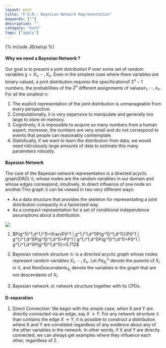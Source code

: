 ```yaml
---
layout: post
title: "P.G.M.: Bayesian Network Representation"
keywords: [""] 
description: ""
category: "math"
tags: ["apply"]
---
```

{% include JB/setup %}

#### Why we need a Bayesian Network ?
Our goal is to present a joint distribution P over some set of random variables
$\chi = {X_1,\cdots,X_n}$. Even in the simplest case where there variables are
binary-valued, a joint distribution requires the specificationof $2^n-1$
numbers, the probabilities of the $2^n$ different assignments of
values$x_1,\cdots,x_n$. For all the smallest n:
1. The explicit representation of the joint distribution is unmanageable from
   every perspective.
2. Computationally, it is very expensive to manipulate and generally too large
   to store im memory.
3. Cognitively, it is impossible to acquire so many numbers from a human expert,
   moreover, the numbers are very small and do not correspond to events that
   people can reasonably comtemplate.
4. Statistically, if we want to learn the distribution from data, we would need
   ridiculously large amounts of data to estimate this many parameters robustly.


#### Bayesian Network
The core of the Bayesian network representation is a directed acyclic graph(DAG)
$\mathcal{G}$, whose nodes are the random variables in our domain and whose
edges correspond, intuitively, to direct influence of one node on another.This
graph $\mathcal{G}$ can be viewed in two very different ways:
- As a data structure that provides the skeleton for representating a joint
  distribution compactly in a factorized way.
- As a compact representation for a set of conditional independence assumptions
  about a distribution.

<img
src="{{IMAGE_PATH}}/math-apply-probabilistic-graphical-models-bayesian-network-representation-example.png">

1. $P(g^1|i^1,d^1,l^1)=\frac{P(l^1 | g^1,i^1,d^1)P(g^1|i^1,d^1)}{P(l^1 | g^1,i^1,d^1)P(g^1|i^1,d^1)+P(l^1 | g^1,i^1,d^1)P(g^1|i^1,d^1)+P(l^1 | g^1,i^1,d^1)P(g^1|i^1,d^1)}=0.712$

1. Bayesian network structure $\mathcal{G}$:  is a directed acyclic graph whose
nodes represent random variables $X_1,\cdots,X_n$. Let $Pa_{X_i}^{\mathcal{G}}$
denote the parents of $X_i$ in $\mathcal{G}$, and $NonDescendants_{X_i}$ denote
the variables in the graph that are not descendants of $X_i$. 
2. Bayesian network $\mathcal{B}$: network structure together with its CPDs.

#### D-separation
1. Direct Connection: We begin with the simple case, when X and Y are directly
   connected via an edge, say $X \rightarrow Y$. For any network structure
   $\mathcal{G}$ than contains the edge $X \rightarrow Y$, it is possible to
   construct a distribution where X and Y are correlated regardless of any
   evidence about any of the other variables in the network. In other words, if
   X and Y are directly connected, we can always get examples where they
   influence each other, regardless of Z.

